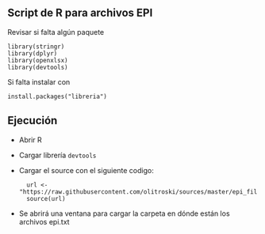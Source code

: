 ## Script de R para archivos EPI

Revisar si falta algún paquete 

	library(stringr)
	library(dplyr)
	library(openxlsx)
	library(devtools)

Si falta instalar con 

	install.packages("libreria")

## Ejecución

- Abrir R
- Cargar librería `devtools`
- Cargar el source con el siguiente codigo:  

		url <- "https://raw.githubusercontent.com/olitroski/sources/master/epi_files/script_epi.r"
		source(url)

- Se abrirá una ventana para cargar la carpeta en dónde están los archivos epi.txt

